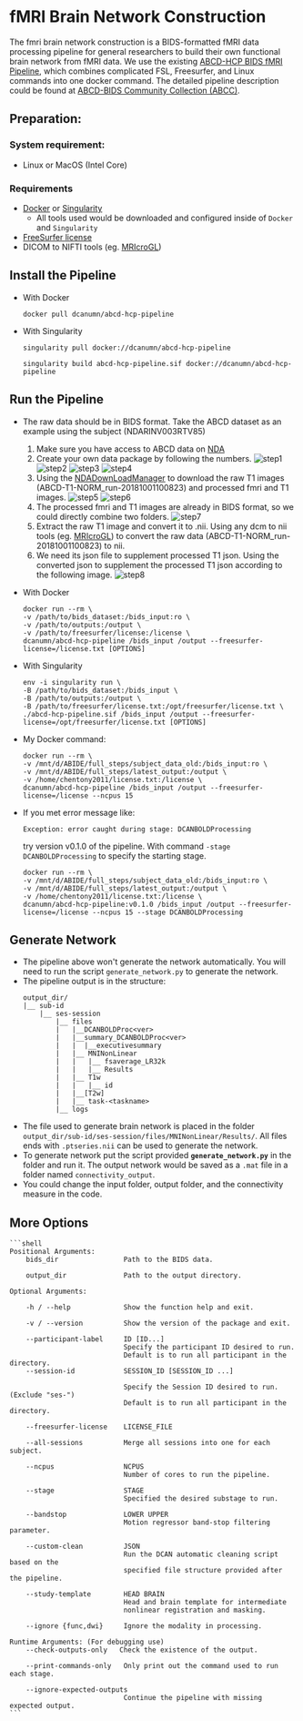 # fMRI Brain Network Construction

The fmri brain network construction is a BIDS-formatted fMRI data processing pipeline for general researchers to build their own functional brain network from fMRI data. We use the existing [ABCD-HCP BIDS fMRI Pipeline](https://github.com/DCAN-Labs/abcd-hcp-pipeline), which combines complicated FSL, Freesurfer, and Linux commands into one docker command. The detailed pipeline description could be found at [ABCD-BIDS Community Collection (ABCC)](https://collection3165.readthedocs.io/en/stable/pipeline/).

## Preparation:
### System requirement:
- Linux or MacOS (Intel Core)
### Requirements
- [Docker](https://docs.docker.com/get-docker/) or [Singularity](https://sylabs.io/guides/3.5/user-guide/quick_start.html)
    - All tools used would be downloaded and configured inside of `Docker` and `Singularity`
- [FreeSurfer license](https://surfer.nmr.mgh.harvard.edu/fswiki/License)
- DICOM to NIFTI tools (eg. [MRIcroGL](https://www.nitrc.org/projects/mricrogl))

## Install the Pipeline
- With Docker
    ```shell
    docker pull dcanumn/abcd-hcp-pipeline
    ```
- With Singularity
    ```shell
    singularity pull docker://dcanumn/abcd-hcp-pipeline

    singularity build abcd-hcp-pipeline.sif docker://dcanumn/abcd-hcp-pipeline
    ```
## Run the Pipeline
- The raw data should be in BIDS format. Take the ABCD dataset as an example using the subject (NDARINV003RTV85)
    1. Make sure you have access to ABCD data on [NDA](nda.nih.gov)
    2. Create your own data package by following the numbers.
       ![step1](./img/s1.jpg)
       ![step2](./img/s2.png)
       ![step3](./img/s3.png)
       ![step4](./img/s4.png)
    1. Using the [NDADownLoadManager](https://nda.nih.gov/static/docs/NDA_Download_Manager_User_Guide_v0.1.38.pdf) to download the raw T1 images (ABCD-T1-NORM_run-20181001100823) and processed fmri and T1 images.
       ![step5](./img/s5.jpg)
       ![step6](./img/s6.jpg)
    1. The processed fmri and T1 images are already in BIDS format, so we could directly combine two folders.
       ![step7](./img/tree1.jpg)
    1. Extract the raw T1 image and convert it to .nii. Using any dcm to nii tools (eg. [MRIcroGL](https://www.nitrc.org/projects/mricrogl)) to convert the raw data (ABCD-T1-NORM_run-20181001100823) to nii.
    2. We need its json file to supplement processed T1 json. Using the converted json to supplement the processed T1 json according to the following image.
       ![step8](./img/json_conf.jpg)

- With Docker
    ```shell
    docker run --rm \
    -v /path/to/bids_dataset:/bids_input:ro \
    -v /path/to/outputs:/output \
    -v /path/to/freesurfer/license:/license \
    dcanumn/abcd-hcp-pipeline /bids_input /output --freesurfer-license=/license.txt [OPTIONS]
    ```
- With Singularity
    ```shell
    env -i singularity run \
    -B /path/to/bids_dataset:/bids_input \
    -B /path/to/outputs:/output \
    -B /path/to/freesurfer/license.txt:/opt/freesurfer/license.txt \
    ./abcd-hcp-pipeline.sif /bids_input /output --freesurfer-license=/opt/freesurfer/license.txt [OPTIONS]
    ```

- My Docker command:
    ```shell
    docker run --rm \
    -v /mnt/d/ABIDE/full_steps/subject_data_old:/bids_input:ro \
    -v /mnt/d/ABIDE/full_steps/latest_output:/output \
    -v /home/chentony2011/license.txt:/license \
    dcanumn/abcd-hcp-pipeline /bids_input /output --freesurfer-license=/license --ncpus 15
    ```

- If you met error message like:
    ```shell
    Exception: error caught during stage: DCANBOLDProcessing
    ```
  try version v0.1.0 of the pipeline. With command `-stage DCANBOLDProcessing` to specify the starting stage.
    ```shell
    docker run --rm \
    -v /mnt/d/ABIDE/full_steps/subject_data_old:/bids_input:ro \
    -v /mnt/d/ABIDE/full_steps/latest_output:/output \
    -v /home/chentony2011/license.txt:/license \
    dcanumn/abcd-hcp-pipeline:v0.1.0 /bids_input /output --freesurfer-license=/license --ncpus 15 --stage DCANBOLDProcessing
    ```

## Generate Network
- The pipeline above won't generate the network automatically. You will need to run the script `generate_network.py` to generate the network.
- The pipeline output is in the structure:
    ```
    output_dir/
    |__ sub-id
        |__ ses-session
            |__ files
            |   |__DCANBOLDProc<ver>
            |   |__summary_DCANBOLDProc<ver>
            |   |  |__executivesummary
            |   |__ MNINonLinear
            |   |   |__ fsaverage_LR32k
            |   |   |__ Results
            |   |__ T1w
            |   |   |__ id
            |   |__[T2w]   
            |   |__ task-<taskname>
            |__ logs
    ```
- The file used to generate brain network is placed in the folder `output_dir/sub-id/ses-session/files/MNINonLinear/Results/`. All files ends with `.ptseries.nii` can be used to generate the network.
- To generate network put the script provided **`generate_network.py`** in the folder and run it. The output network would be saved as a `.mat` file in a folder named `connectivity_output`.
- You could change the input folder, output folder, and the connectivity measure in the code.
## More Options
    ```shell
    Positional Arguments:
        bids_dir                Path to the BIDS data.

        output_dir              Path to the output directory.

    Optional Arguments:

        -h / --help             Show the function help and exit.

        -v / --version          Show the version of the package and exit.

        --participant-label     ID [ID...]
                                Specify the participant ID desired to run.
                                Default is to run all participant in the directory.
        --session-id            SESSION_ID [SESSION_ID ...]

                                Specify the Session ID desired to run. (Exclude "ses-")
                                Default is to run all participant in the directory.

        --freesurfer-license    LICENSE_FILE

        --all-sessions          Merge all sessions into one for each subject.

        --ncpus                 NCPUS
                                Number of cores to run the pipeline.

        --stage                 STAGE
                                Specified the desired substage to run.

        --bandstop              LOWER UPPER
                                Motion regressor band-stop filtering parameter.

        --custom-clean          JSON
                                Run the DCAN automatic cleaning script based on the 
                                specified file structure provided after the pipeline.

        --study-template        HEAD BRAIN
                                Head and brain template for intermediate
                                nonlinear registration and masking.

        --ignore {func,dwi}     Ignore the modality in processing.

    Runtime Arguments: (For debugging use)
        --check-outputs-only   Check the existence of the output.

        --print-commands-only   Only print out the command used to run each stage.

        --ignore-expected-outputs
                                Continue the pipeline with missing expected output.
    ```